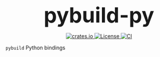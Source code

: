 <h1 style="font-size: 56px; margin: 0; padding: 0;" align="center">
  pybuild-py
</h1>
<p align="center">
  <a href="https://crates.io/crates/pybuild-py">
    <img src="https://img.shields.io/crates/v/pybuild-py.svg" alt="crates.io">
  </a>
  <a href="https://github.com/serverless-delivery/pybuild/blob/main/pybuild/pybuild-py/LICENSE">
    <img src="https://img.shields.io/badge/License-Apache_2.0-blue.svg" alt="License">
  </a>
  <a href="https://github.com/serverless-delivery/pybuild/actions/workflows/ci-py.yml">
    <img src="https://github.com/serverless-delivery/pybuild/actions/workflows/ci-py.yml/badge.svg" alt="CI">
  </a>
</p>

`pybuild` Python bindings

